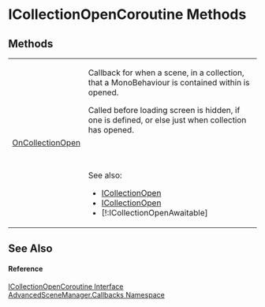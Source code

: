 # ICollectionOpenCoroutine Methods




## Methods
<table>
<tr>
<td><a href="M_AdvancedSceneManager_Callbacks_ICollectionOpenCoroutine_OnCollectionOpen">OnCollectionOpen</a></td>
<td><p>Callback for when a scene, in a collection, that a MonoBehaviour is contained within is opened.</p><p>

Called before loading screen is hidden, if one is defined, or else just when collection has opened.</p><br /><br />

 See also: <ul><li><a href="T_AdvancedSceneManager_Callbacks_ICollectionOpen">ICollectionOpen</a></li><li><a href="T_AdvancedSceneManager_Callbacks_ICollectionOpen">ICollectionOpen</a></li><li>[!:ICollectionOpenAwaitable]</li></ul>

</td></tr>
</table>

## See Also


#### Reference
<a href="T_AdvancedSceneManager_Callbacks_ICollectionOpenCoroutine">ICollectionOpenCoroutine Interface</a>  
<a href="N_AdvancedSceneManager_Callbacks">AdvancedSceneManager.Callbacks Namespace</a>  
